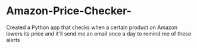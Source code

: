 # Amazon-Price-Checker-
Created a Python app that checks when a certain product on Amazon lowers its price and it'll send me an email once a day to remind me of these alerts 
